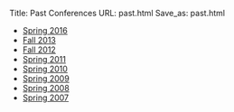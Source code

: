 Title: Past Conferences
URL: past.html
Save_as: past.html

* [Spring 2016](|filename|/pages/2016_detail.md)
* [Fall 2013](|filename|/pages/2013_detail.md)
* [Fall 2012](|filename|/pages/2012_detail.md)
* [Spring 2011](|filename|/pages/2011_detail.md)
* [Spring 2010](|filename|/pages/2010_detail.md)
* [Spring 2009](|filename|/pages/2009_detail.md)
* [Spring 2008](|filename|/pages/2008_detail.md)
* [Spring 2007](|filename|/pages/2007_detail.md)
